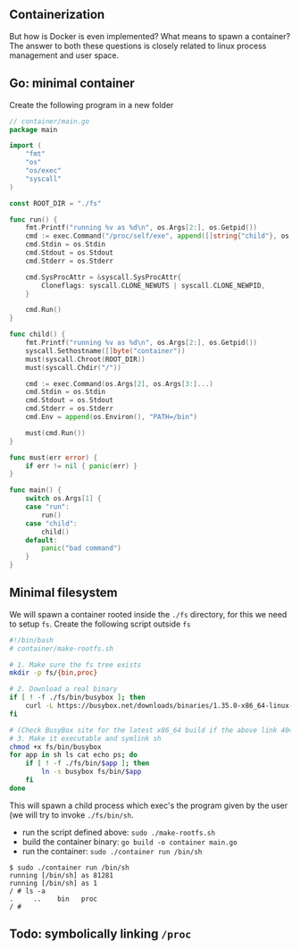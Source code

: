 ## Containerization

But how is Docker is even implemented? What means to spawn a container?
The answer to both these questions is closely related to linux process management and user space.

## Go: minimal container
Create the following program in a new folder

```go
// container/main.go
package main

import (
	"fmt"
	"os"
	"os/exec"
	"syscall"
)

const ROOT_DIR = "./fs"

func run() {
	fmt.Printf("running %v as %d\n", os.Args[2:], os.Getpid())
	cmd := exec.Command("/proc/self/exe", append([]string{"child"}, os.Args[2:]...)...)
	cmd.Stdin = os.Stdin
	cmd.Stdout = os.Stdout
	cmd.Stderr = os.Stderr

	cmd.SysProcAttr = &syscall.SysProcAttr{
		Cloneflags: syscall.CLONE_NEWUTS | syscall.CLONE_NEWPID,
	}

	cmd.Run()
}

func child() {
	fmt.Printf("running %v as %d\n", os.Args[2:], os.Getpid())
    syscall.Sethostname([]byte("container"))
	must(syscall.Chroot(ROOT_DIR))
	must(syscall.Chdir("/"))

	cmd := exec.Command(os.Args[2], os.Args[3:]...)
	cmd.Stdin = os.Stdin
	cmd.Stdout = os.Stdout
	cmd.Stderr = os.Stderr
    cmd.Env = append(os.Environ(), "PATH=/bin")

	must(cmd.Run())
}

func must(err error) {
    if err != nil { panic(err) }
}

func main() {
	switch os.Args[1] {
	case "run":
		run()
	case "child":
		child()
	default:
		panic("bad command")
	}
}
```

## Minimal filesystem
We will spawn a container rooted inside the `./fs` directory, for this we need to setup `fs`. Create the following script outside `fs`
```bash
#!/bin/bash
# container/make-rootfs.sh

# 1. Make sure the fs tree exists
mkdir -p fs/{bin,proc}

# 2. Download a real binary
if [ ! -f ./fs/bin/busybox ]; then
    curl -L https://busybox.net/downloads/binaries/1.35.0-x86_64-linux-musl/busybox -o fs/bin/busybox
fi

# (Check BusyBox site for the latest x86_64 build if the above link 404s)
# 3. Make it executable and symlink sh
chmod +x fs/bin/busybox
for app in sh ls cat echo ps; do
    if [ ! -f ./fs/bin/$app ]; then
        ln -s busybox fs/bin/$app
    fi
done
```

This will spawn a child process which exec's the program given by the user (we will try to invoke `./fs/bin/sh`.
- run the script defined above: `sudo ./make-rootfs.sh`
- build the container binary: `go build -o container main.go`
- run the container: `sudo ./container run /bin/sh`

```shell
$ sudo ./container run /bin/sh
running [/bin/sh] as 81281
running [/bin/sh] as 1
/ # ls -a
.     ..    bin   proc
/ #
```

## Todo: symbolically linking `/proc`
